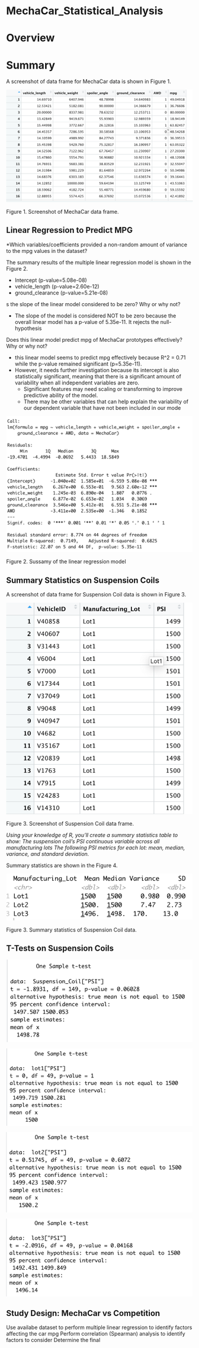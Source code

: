# MechaCar_Statistical_Analysis

# Overview

# Summary

A screenshot of data frame for MechaCar data is shown in Figure 1. 

![Mechar_Data](/images/MechaCar-data.png)

Figure 1. Screenshot of MechaCar data frame.

## Linear Regression to Predict MPG

*Which variables/coefficients provided a non-random amount of variance to the mpg values in the dataset?

The summary results of the multiple linear regression model is shown in the Figure 2.

- Intercept (p-value=5.08e-08)
- vehicle_length (p-value=2.60e-12)
- ground_clearance (p-value=5.21e-08)


s the slope of the linear model considered to be zero? Why or why not?
- The slope of the model is considered NOT to be zero because the overall linear model has a p-value of 5.35e-11. It rejects the null-hypothesis

Does this linear model predict mpg of MechaCar prototypes effectively? Why or why not?
- this linear model seems to predict mpg effectively because R^2 = 0.71 while the p-value remained significant (p=5.35e-11). 
- However, it needs further investigation because its intercept is also statistically significant, meaning that there is a significant amount of variability when all independent variables are zero. 
  - Significant features may need scaling or transforming to improve predictive ability of the model.
  - There may be other variables that can help explain the variability of our dependent variable that have not been included in our mode  

![Linear_Regression](/images/lm-mpg_vehicle_param.png)

Figure 2. Sussamy of the linear regression model 

## Summary Statistics on Suspension Coils

A screenshot of data frame for Suspension Coil data is shown in Figure 3. 

![SuspensionCoil_Data](/images/suspension-coil-data.png)

Figure 3. Screenshot of Suspension Coil data frame.


*Using your knowledge of R, you’ll create a summary statistics table to show:
The suspension coil’s PSI continuous variable across all manufacturing lots
The following PSI metrics for each lot: mean, median, variance, and standard deviation.*

Summary statistics are shown in the Figure 4. 

![SuspensionCoil_Summary_Stat](/images/total-summary.png)

Figure 3. Summary statistics of Suspension Coil data.

## T-Tests on Suspension Coils

![All_vs_population_mean](/images/ttest-all-vs-popmean.png)

![Lot1vs_population_mean](/images/ttest-lot1-vs-popmean.png)

![Lot2vs_population_mean](/images/ttest-lot2-vs-popmean.png)

![Lot3vs_population_mean](/images/ttest-lot3-vs-popmean.png)


## Study Design: MechaCar vs Competition

Use availabe dataset to perform multiple linear regression to identify factors affecting the car mpg
Perform correlation (Spearman) analysis to identify factors to consider
Determine the final 


